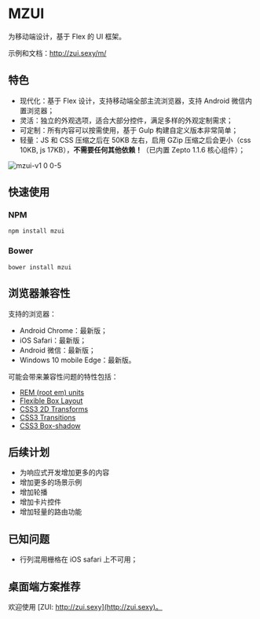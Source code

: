 # MZUI

为移动端设计，基于 Flex 的 UI 框架。

示例和文档：http://zui.sexy/m/

## 特色

 * 现代化：基于 Flex 设计，支持移动端全部主流浏览器，支持 Android 微信内置浏览器；
 * 灵活：独立的外观选项，适合大部分控件，满足多样的外观定制需求；
 * 可定制：所有内容可以按需使用，基于 Gulp 构建自定义版本非常简单；
 * 轻量：JS 和 CSS 压缩之后在 50KB 左右，启用 GZip 压缩之后会更小（css 10KB, js 17KB），**不需要任何其他依赖！**（已内置 Zepto 1.1.6 核心组件）；

![mzui-v1 0 0-5](https://cloud.githubusercontent.com/assets/472425/16789673/320a2f5e-48e2-11e6-883a-7aca4304bbc4.gif)

## 快速使用

### NPM

```
npm install mzui
```

### Bower

```
bower install mzui
```

## 浏览器兼容性

支持的浏览器：

 * Android Chrome：最新版；
 * iOS Safari：最新版；
 * Android 微信：最新版；
 * Windows 10 mobile Edge：最新版。

可能会带来兼容性问题的特性包括：

 * [REM (root em) units](http://caniuse.com/#search=rem)
 * [Flexible Box Layout](http://caniuse.com/#search=flex)
 * [CSS3 2D Transforms](http://caniuse.com/#search=transform)
 * [CSS3 Transitions](http://caniuse.com/#search=transition)
 * [CSS3 Box-shadow](http://caniuse.com/#search=box-shadow)

## 后续计划

 * 为响应式开发增加更多的内容
 * 增加更多的场景示例
 * 增加轮播
 * 增加卡片控件
 * 增加轻量的路由功能

## 已知问题

 * 行列混用栅格在 iOS safari 上不可用；

## 桌面端方案推荐

欢迎使用 [ZUI: http://zui.sexy](http://zui.sexy)。


